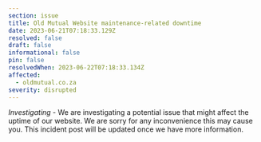 ```yaml
---
section: issue
title: Old Mutual Website maintenance-related downtime
date: 2023-06-21T07:18:33.129Z
resolved: false
draft: false
informational: false
pin: false
resolvedWhen: 2023-06-22T07:18:33.134Z
affected:
  - oldmutual.co.za
severity: disrupted
---
```

*Investigating* - We are investigating a potential issue that might affect the uptime of our website. We are sorry for any inconvenience this may cause you. This incident post will be updated once we have more information.